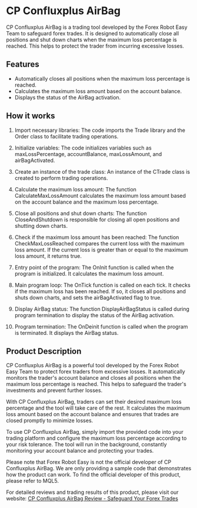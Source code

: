 # CP Confluxplus AirBag

CP Confluxplus AirBag is a trading tool developed by the Forex Robot Easy Team to safeguard forex trades. It is designed to automatically close all positions and shut down charts when the maximum loss percentage is reached. This helps to protect the trader from incurring excessive losses.

## Features

- Automatically closes all positions when the maximum loss percentage is reached.
- Calculates the maximum loss amount based on the account balance.
- Displays the status of the AirBag activation.

## How it works

1. Import necessary libraries: The code imports the Trade library and the Order class to facilitate trading operations.

2. Initialize variables: The code initializes variables such as maxLossPercentage, accountBalance, maxLossAmount, and airBagActivated.

3. Create an instance of the trade class: An instance of the CTrade class is created to perform trading operations.

4. Calculate the maximum loss amount: The function CalculateMaxLossAmount calculates the maximum loss amount based on the account balance and the maximum loss percentage.

5. Close all positions and shut down charts: The function CloseAndShutdown is responsible for closing all open positions and shutting down charts.

6. Check if the maximum loss amount has been reached: The function CheckMaxLossReached compares the current loss with the maximum loss amount. If the current loss is greater than or equal to the maximum loss amount, it returns true.

7. Entry point of the program: The OnInit function is called when the program is initialized. It calculates the maximum loss amount.

8. Main program loop: The OnTick function is called on each tick. It checks if the maximum loss has been reached. If so, it closes all positions and shuts down charts, and sets the airBagActivated flag to true.

9. Display AirBag status: The function DisplayAirBagStatus is called during program termination to display the status of the AirBag activation.

10. Program termination: The OnDeinit function is called when the program is terminated. It displays the AirBag status.

## Product Description

CP Confluxplus AirBag is a powerful tool developed by the Forex Robot Easy Team to protect forex traders from excessive losses. It automatically monitors the trader's account balance and closes all positions when the maximum loss percentage is reached. This helps to safeguard the trader's investments and prevent further losses.

With CP Confluxplus AirBag, traders can set their desired maximum loss percentage and the tool will take care of the rest. It calculates the maximum loss amount based on the account balance and ensures that trades are closed promptly to minimize losses.

To use CP Confluxplus AirBag, simply import the provided code into your trading platform and configure the maximum loss percentage according to your risk tolerance. The tool will run in the background, constantly monitoring your account balance and protecting your trades.

Please note that Forex Robot Easy is not the official developer of CP Confluxplus AirBag. We are only providing a sample code that demonstrates how the product can work. To find the official developer of this product, please refer to MQL5.

For detailed reviews and trading results of this product, please visit our website: [CP Confluxplus AirBag Review - Safeguard Your Forex Trades](https://forexroboteasy.com/forex-robot-review/cp-confluxplus-airbag-review-safeguard-your-forex-trades/)

